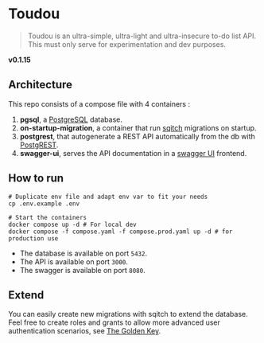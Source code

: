 # Toudou

> Toudou is an ultra-simple, ultra-light and ultra-insecure to-do list API.
> This must only serve for experimentation and dev purposes.

**v0.1.15** <!-- x-release-please-version -->

## Architecture

This repo consists of a compose file with 4 containers :

1. **pgsql**, a [PostgreSQL](https://www.postgresql.org/) database.
2. **on-startup-migration**, a container that run [sqitch](https://sqitch.org/) migrations on startup.
3. **postgrest**, that autogenerate a REST API automatically from the db
   with [PostgREST](https://docs.postgrest.org/en/v12/).
4. **swagger-ui**, serves the API documentation in a [swagger UI](https://swagger.io/tools/swagger-ui/) frontend.

## How to run

```shell
# Duplicate env file and adapt env var to fit your needs
cp .env.example .env

# Start the containers
docker compose up -d # For local dev
docker compose -f compose.yaml -f compose.prod.yaml up -d # for production use
```

- The database is available on port `5432`.
- The API is available on port `3000`.
- The swagger is available on port `8080`.

## Extend

You can easily create new migrations with sqitch to extend the database.
Feel free to create roles and grants to allow more advanced user authentication
scenarios, see [The Golden Key](https://docs.postgrest.org/en/v12/tutorials/tut1.html).
